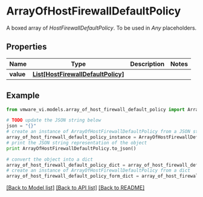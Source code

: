 # ArrayOfHostFirewallDefaultPolicy

A boxed array of *HostFirewallDefaultPolicy*. To be used in *Any* placeholders. 

## Properties
Name | Type | Description | Notes
------------ | ------------- | ------------- | -------------
**value** | [**List[HostFirewallDefaultPolicy]**](HostFirewallDefaultPolicy.md) |  | 

## Example

```python
from vmware_vi.models.array_of_host_firewall_default_policy import ArrayOfHostFirewallDefaultPolicy

# TODO update the JSON string below
json = "{}"
# create an instance of ArrayOfHostFirewallDefaultPolicy from a JSON string
array_of_host_firewall_default_policy_instance = ArrayOfHostFirewallDefaultPolicy.from_json(json)
# print the JSON string representation of the object
print ArrayOfHostFirewallDefaultPolicy.to_json()

# convert the object into a dict
array_of_host_firewall_default_policy_dict = array_of_host_firewall_default_policy_instance.to_dict()
# create an instance of ArrayOfHostFirewallDefaultPolicy from a dict
array_of_host_firewall_default_policy_form_dict = array_of_host_firewall_default_policy.from_dict(array_of_host_firewall_default_policy_dict)
```
[[Back to Model list]](../README.md#documentation-for-models) [[Back to API list]](../README.md#documentation-for-api-endpoints) [[Back to README]](../README.md)


